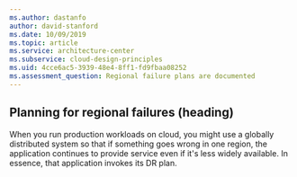 ```yaml
---
ms.author: dastanfo
author: david-stanford
ms.date: 10/09/2019
ms.topic: article
ms.service: architecture-center
ms.subservice: cloud-design-principles
ms.uid: 4cce6ac5-3939-48e4-8ff1-fd9fbaa08252
ms.assessment_question: Regional failure plans are documented
---
```

## Planning for regional failures (heading)

<div class="alert is-info"><p>When you run production workloads on cloud, you might use a globally distributed system so that if something goes wrong in one region, the application continues to provide service even if it's less widely available. In essence, that application invokes its DR plan.</p></div>

